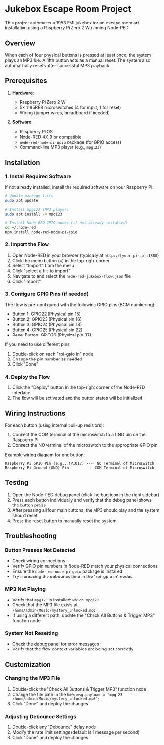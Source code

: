 # Jukebox Escape Room Project

This project automates a 1953 EMI jukebox for an escape room art installation using a Raspberry Pi Zero 2 W running Node-RED.

## Overview

When each of four physical buttons is pressed at least once, the system plays an MP3 file. A fifth button acts as a manual reset. The system also automatically resets after successful MP3 playback.

## Prerequisites

1. **Hardware**:
   - Raspberry Pi Zero 2 W
   - 5× 1185RE8 microswitches (4 for input, 1 for reset)
   - Wiring (jumper wires, breadboard if needed)

2. **Software**:
   - Raspberry Pi OS
   - Node-RED 4.0.9 or compatible
   - `node-red-node-pi-gpio` package (for GPIO access)
   - Command-line MP3 player (e.g., `mpg123`)

## Installation

### 1. Install Required Software

If not already installed, install the required software on your Raspberry Pi:

```bash
# Update package lists
sudo apt update

# Install mpg123 (MP3 player)
sudo apt install -y mpg123

# Install Node-RED GPIO nodes (if not already installed)
cd ~/.node-red
npm install node-red-node-pi-gpio
```

### 2. Import the Flow

1. Open Node-RED in your browser (typically at `http://[your-pi-ip]:1880`)
2. Click the menu button (≡) in the top-right corner
3. Select "Import" from the menu
4. Click "select a file to import"
5. Navigate to and select the `node-red-jukebox-flow.json` file
6. Click "Import"

### 3. Configure GPIO Pins (if needed)

The flow is pre-configured with the following GPIO pins (BCM numbering):
- Button 1: GPIO22 (Physical pin 15)
- Button 2: GPIO23 (Physical pin 16)
- Button 3: GPIO24 (Physical pin 18)
- Button 4: GPIO25 (Physical pin 22)
- Reset Button: GPIO26 (Physical pin 37)

If you need to use different pins:
1. Double-click on each "rpi-gpio in" node
2. Change the pin number as needed
3. Click "Done"

### 4. Deploy the Flow

1. Click the "Deploy" button in the top-right corner of the Node-RED interface
2. The flow will be activated and the button states will be initialized

## Wiring Instructions

For each button (using internal pull-up resistors):
1. Connect the COM terminal of the microswitch to a GND pin on the Raspberry Pi
2. Connect the NO terminal of the microswitch to the appropriate GPIO pin

Example wiring diagram for one button:
```
Raspberry Pi GPIO Pin (e.g., GPIO17) ---- NO Terminal of Microswitch
Raspberry Pi Ground (GND) Pin       ---- COM Terminal of Microswitch
```

## Testing

1. Open the Node-RED debug panel (click the bug icon in the right sidebar)
2. Press each button individually and verify that the debug panel shows the button press
3. After pressing all four main buttons, the MP3 should play and the system should reset
4. Press the reset button to manually reset the system

## Troubleshooting

### Button Presses Not Detected
- Check wiring connections
- Verify GPIO pin numbers in Node-RED match your physical connections
- Ensure the `node-red-node-pi-gpio` package is installed
- Try increasing the debounce time in the "rpi-gpio in" nodes

### MP3 Not Playing
- Verify that `mpg123` is installed: `which mpg123`
- Check that the MP3 file exists at `/home/admin/Music/mystery_unlocked.mp3`
- If using a different path, update the "Check All Buttons & Trigger MP3" function node

### System Not Resetting
- Check the debug panel for error messages
- Verify that the flow context variables are being set correctly

## Customization

### Changing the MP3 File
1. Double-click the "Check All Buttons & Trigger MP3" function node
2. Change the file path in the line: `msg.payload = "mpg123 /home/admin/Music/mystery_unlocked.mp3";`
3. Click "Done" and deploy the changes

### Adjusting Debounce Settings
1. Double-click any "Debounce" delay node
2. Modify the rate limit settings (default is 1 message per second)
3. Click "Done" and deploy the changes